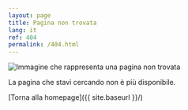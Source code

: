 ```yaml
---
layout: page
title: Pagina non trovata
lang: it
ref: 404
permalink: /404.html
---
```


<div class="container">
<div class="row">
<div class="col-lg-6 offset-lg-3 text-center">
<p><img src="{{ site.baseurl}}/assets/images/kelly-sikkema-O5s_LF_sCPQ-unsplash.jpg" alt="Immagine che rappresenta una pagina non trovata" class="img-thumbnail rounded"></p>
<p>La pagina che stavi cercando non è più disponibile.</p>

</div></div></div>
[Torna alla homepage]({{ site.baseurl }}/)

